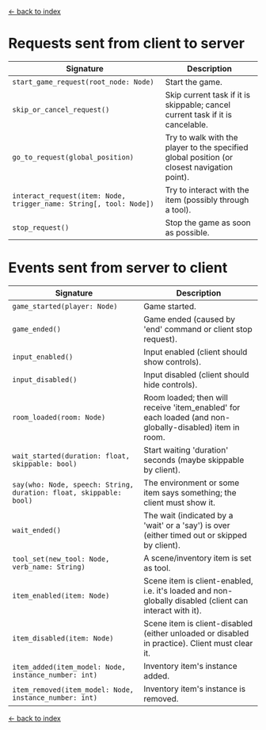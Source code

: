 [<- back to index](index.md)

# Requests sent from client to server

|      Signature                                                          |                  Description                                |
| ----------------------------------------------------------------------- | ----------------------------------------------------------- |
|  `start_game_request(root_node: Node)                                `  |  Start the game.                                            |
|  `skip_or_cancel_request()                                           `  |  Skip current task if it is skippable; cancel current task if it is cancelable. |
|  `go_to_request(global_position)                                     `  |  Try to walk with the player to the specified global position (or closest navigation point). |
|  `interact_request(item: Node, trigger_name: String[, tool: Node])   `  |  Try to interact with the item (possibly through a tool).   |
|  `stop_request()                                                     `  |  Stop the game as soon as possible.                         |


<!---
|                                                                         |                                                             |
-->



# Events sent from server to client

|      Signature                                                          |                  Description                                |
| ----------------------------------------------------------------------- | ----------------------------------------------------------- |
|  `game_started(player: Node)                                         `  |  Game started.                                              |
|  `game_ended()                                                       `  |  Game ended (caused by 'end' command or client stop request). |
|  `input_enabled()                                                    `  |  Input enabled (client should show controls).               |
|  `input_disabled()                                                   `  |  Input disabled (client should hide controls).              |
|  `room_loaded(room: Node)                                            `  |  Room loaded; then will receive 'item_enabled' for each loaded (and non-globally-disabled) item in room.  |
|  `wait_started(duration: float, skippable: bool)                     `  |  Start waiting 'duration' seconds (maybe skippable by client).        |
|  `say(who: Node, speech: String, duration: float, skippable: bool)   `  |  The environment or some item says something; the client must show it. |
|  `wait_ended()                                                       `  |  The wait (indicated by a 'wait' or a 'say') is over (either timed out or skipped by client). |
|  `tool_set(new_tool: Node, verb_name: String)                        `  |  A scene/inventory item is set as tool.                     |
|  `item_enabled(item: Node)                                           `  |  Scene item is client-enabled, i.e. it's loaded and non-globally disabled (client can interact with it). |
|  `item_disabled(item: Node)                                          `  |  Scene item is client-disabled (either unloaded or disabled in practice). Client must clear it. |
|  `item_added(item_model: Node, instance_number: int)                 `  |  Inventory item's instance added.                      |
|  `item_removed(item_model: Node, instance_number: int)               `  |  Inventory item's instance is removed.                     |

[<- back to index](index.md)